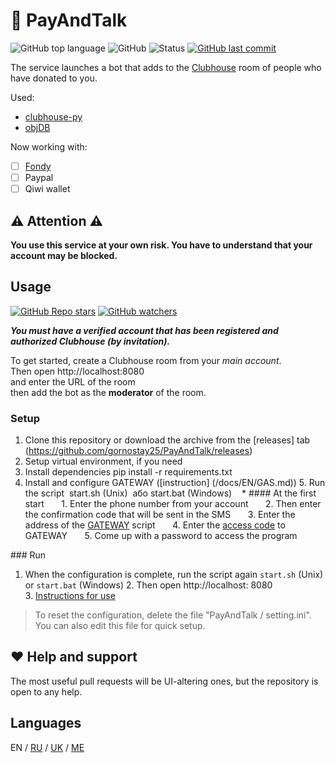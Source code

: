 <!-- https://github.com/kirillkuzin/donatehouse/blob/master/README.md -->
# 👋 PayAndTalk
![GitHub top language](https://img.shields.io/github/languages/top/gornostay25/PayAndTalk) ![GitHub](https://img.shields.io/github/license/gornostay25/PayAndTalk) ![Status](https://img.shields.io/static/v1?label=Status&message=Development&color=important&style=flat) [![GitHub last commit](https://img.shields.io/github/last-commit/gornostay25/PayAndTalk)](https://github.com/gornostay25/PayAndTalk/commits/main)

The service launches a bot that adds to the [Clubhouse](https://www.joinclubhouse.com) room of people who have donated to you.

Used:
- [clubhouse-py](https://github.com/stypr/clubhouse-py)
- [objDB](https://googlescripts.harryonline.net/objdb)

Now working with:
- [ ] [Fondy](https://fondy.io/en/)
- [ ] Paypal
- [ ] Qiwi wallet

## ⚠️ Attention ⚠️
**You use this service at your own risk. You have to understand
that your account may be blocked.**

## Usage

[![GitHub Repo stars](https://img.shields.io/github/stars/gornostay25/PayAndTalk?style=social)](https://github.com/gornostay25/PayAndTalk/stargazers) [![GitHub watchers](https://img.shields.io/github/watchers/gornostay25/PayAndTalk?style=social)](https://github.com/gornostay25/PayAndTalk/watchers)


***You must have a verified account that has been registered and authorized
Clubhouse (by invitation).***

To get started, create a Clubhouse room from your *main account*. <br>
Then open http://localhost:8080 <br>
  and enter the URL of the room <br>
then add the bot as the **moderator** of the room.

### Setup
1. Clone this repository or download the archive from the [releases] tab (https://github.com/gornostay25/PayAndTalk/releases)
2. Setup virtual environment, if you need
3. Install dependencies pip install -r requirements.txt
4. Install and configure GATEWAY ([instruction] (/docs/EN/GAS.md))
5. Run the script 
start.sh (Unix) 
або start.bat (Windows)
   * #### At the first start
      1. Enter the phone number from your account
      2. Then enter the confirmation code that will be sent in the SMS
      3. Enter the address of the [GATEWAY](/docs/EN/GAS.md) script
      4. Enter the [access code](/docs/EN/GAS.md) to GATEWAY
      5. Come up with a password to access the program



### Run

1. When the configuration is complete, run the script again
`start.sh` (Unix)
or `start.bat` (Windows)
2. Then open http://localhost: 8080
3. [Instructions for use](/docs/EN/USE.md)


> To reset the configuration, delete the file "PayAndTalk / setting.ini".
> You can also edit this file for quick setup.

## ❤️ Help and support

The most useful pull requests will be UI-altering ones, but the repository 
is open to any help.


## Languages

EN / [RU](/docs/RU/README.md) / [UK](/docs/UK/README.md) / [ME](/docs/ME/README.md)
<!-- https://github.com/kirillkuzin/donatehouse/blob/master/README.md -->
